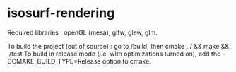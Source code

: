 # isosurf-rendering

Required libraries : openGL (mesa), glfw, glew, glm.

To build the project (out of source) : go to /build, then 
cmake ../ && make && ./test
To build in release mode (i.e. with optimizations turned on),
add the -DCMAKE_BUILD_TYPE=Release option to cmake.
